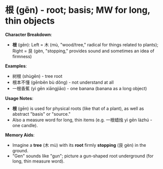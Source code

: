 # **根 (gēn) - root; basis; MW for long, thin objects**

**Character Breakdown**:  
- **根** (gēn): Left = 木 (mù, "wood/tree," radical for things related to plants); Right = 艮 (gèn, "stopping," provides sound and sometimes an idea of firmness)

**Examples**:  
- 树根 (shùgēn) - tree root  
- 根本不懂 (gēnběn bù dǒng) - not understand at all  
- 一根香蕉 (yì gēn xiāngjiāo) - one banana (banana as a long object)

**Usage Notes**:  
- **根** (gēn) is used for physical roots (like that of a plant), as well as abstract "basis" or "source."  
- Also a measure word for long, thin items (e.g. 一根蜡烛 yì gēn làzhú - one candle).

**Memory Aids**:  
- Imagine a **tree** (木 mù) with its **root** firmly **stopping** (艮 gèn) in the ground.  
- "Gen" sounds like "gun"; picture a gun-shaped root underground (for long, thin measure word).